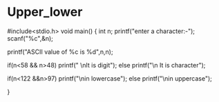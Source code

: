 # Upper_lower
#include<stdio.h>
void main()
{
int n;
printf("enter a character:-");
scanf("%c",&n);


printf("ASCII value of %c is %d",n,n);

if(n<58 && n>48)
printf(" \nIt is digit");
else 
printf("\n It is character");

if(n<122 &&n>97)
printf("\nin lowercase");
else
printf("\nin uppercase");


}






